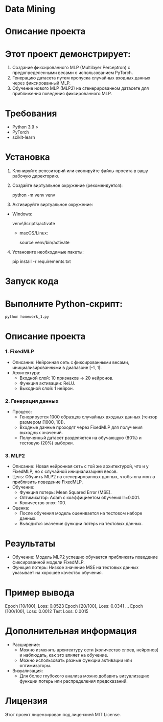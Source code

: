 # Data Mining

# Описание проекта

# Этот проект демонстрирует:

1. Создание фиксированного MLP (Multilayer Perceptron) с предопределенными весами с использованием PyTorch.
2. Генерацию датасета путем пропуска случайных входных данных через фиксированный MLP.
3. Обучение нового MLP (MLP2) на сгенерированном датасете для приближения поведения фиксированного MLP.

# Требования

- Python 3.9 >
- PyTorch
- scikit-learn

# Установка

1. Клонируйте репозиторий или скопируйте файлы проекта в вашу рабочую директорию.

2. Создайте виртуальное окружение (рекомендуется):

   python -m venv venv

3. Активируйте виртуальное окружение:

  - Windows:

      venv\Scripts\activate

    - macOS/Linux:

      source venv/bin/activate

 4. Установите необходимые пакеты:

    pip install -r requirements.txt

# Запуск кода

# Выполните Python-скрипт:

    python homework_1.py

# Описание проекта

 ### 1. FixedMLP

 - Описание: Нейронная сеть с фиксированными весами, инициализированными в диапазоне [-1, 1].
 - Архитектура:
   - Входной слой: 10 признаков → 20 нейронов.
   - Функция активации: ReLU.
   - Выходной слой: 1 нейрон.

 ### 2. Генерация данных

 - Процесс:
   - Генерируется 1000 образцов случайных входных данных (тензор размером [1000, 10]).
   - Входные данные проходят через FixedMLP для получения выходных значений.
   - Полученный датасет разделяется на обучающую (80%) и тестовую (20%) выборки.

 ### 3. MLP2

 - Описание: Новая нейронная сеть с той же архитектурой, что и у FixedMLP, но с случайной инициализацией весов.
 - Цель: Обучить MLP2 на сгенерированных данных, чтобы она могла приблизить поведение FixedMLP.
 - Обучение:
   - Функция потерь: Mean Squared Error (MSE).
   - Оптимизатор: Adam с коэффициентом обучения lr=0.001.
   - Количество эпох: 100.
 - Оценка:
   - После обучения модель оценивается на тестовом наборе данных.
   - Выводится значение функции потерь на тестовых данных.

# Результаты

- Обучение: Модель MLP2 успешно обучается приближать поведение фиксированной модели FixedMLP.
- Функция потерь: Низкое значение MSE на тестовых данных указывает на хорошее качество обучения.

# Пример вывода

 Epoch [10/100], Loss: 0.0523
 Epoch [20/100], Loss: 0.0341
 ...
 Epoch [100/100], Loss: 0.0012
 Test Loss: 0.0015

# Дополнительная информация

 - Расширение:
   - Можно изменять архитектуру сети (количество слоев, нейронов) и наблюдать, как это влияет на обучение.
   - Можно использовать разные функции активации или оптимизаторы.
 - Визуализация:
   - Для более глубокого анализа можно добавить визуализацию функции потерь или распределения предсказаний.

# Лицензия

 Этот проект лицензирован под лицензией MIT License.
